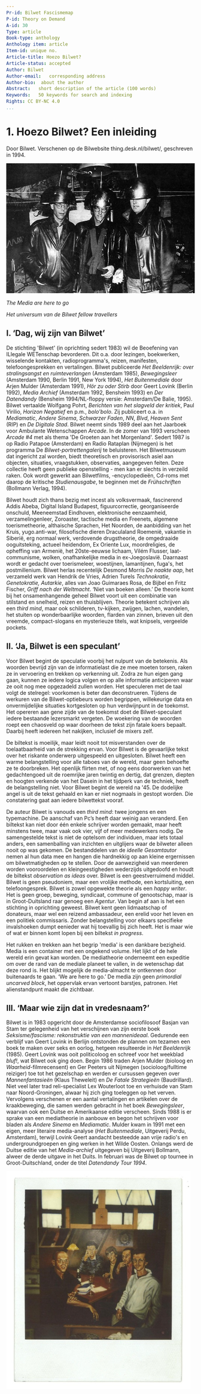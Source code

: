 ```yaml
---
Pr-id: Bilwet Fascismemap
P-id: Theory on Demand
A-id: 30
Type: article
Book-type: anthology
Anthology item: article
Item-id: unique no.
Article-title: Hoezo Bilwet?
Article-status: accepted
Author: Bilwet
Author-email:   corresponding address
Author-bio:  about the author
Abstract:   short description of the article (100 words)
Keywords:   50 keywords for search and indexing
Rights: CC BY-NC 4.0
...
```



# 1. Hoezo Bilwet? Een inleiding

Door Bilwet. Verschenen op de Bilwebsite thing.desk.nl/bilwet/,
geschreven in 1994.

![](imgs/hoezobilwet1.jpg)

*The Media are here to go*

*Het universum van de Bilwet fellow travellers*

## I. ‘Dag, wij zijn van Bilwet’

De stichting 'Bilwet' (in oprichting sedert 1983) wil de Beoefening van
ILlegale WETenschap bevorderen. Dit o.a. door lezingen, boekwerken,
wisselende kontakten, radioprogramma's, reizen, manifesten,
telefoongesprekken en vertalingen. Bilwet publiceerde *Het Beeldenrijk:
over stralingsangst en ruimteverlangen* (Amsterdam 1985),
*Bewegingsleer* (Amsterdam 1990, Berlin 1991, New York 1994), *Het
Buitenmediale* door Arjen Mulder (Amsterdam 1991), *Hör zu oder Stirb*
door Geert Lovink (Berlin 1992), *Media Archief* (Amsterdam 1992,
Bensheim 1993) en *Der Datendandy* (Bensheim 1994/NL-floppy versie:
Amsterdam/De Balie, 1995). Bilwet vertaalde Wolfgang Pohrt, *Berichten
van het slagveld der kritiek*, Paul Virilio, *Horizon Negatief* en p.m.,
*bolo'bolo*. Zij publiceert o.a. in *Mediamatic*, *Andere Sinema*,
*Schwarzer Faden*, *NN*, *Blvd*, *Heaven Sent* (RIP) en *De Digitale
Stad*. Bilwet neemt sinds 1989 deel aan het Jaarboek voor Ambulante
Wetenschappen *Arcade*. In de zomer van 1993 verscheen *Arcade \#4* met
als thema 'De Groeten aan het Morgenland'. Sedert 1987 is op Radio
Patapoe (Amsterdam) en Radio Rataplan (Nijmegen) is het programma De
*Bilwet-portrettengalerij* te beluisteren. Het Bilwetmuseum dat
ingericht zal worden, biedt theoretisch en provisorisch asiel aan
objecten, situaties, vraagstukken, observaties, aangegeven feiten. Deze
collectie heeft geen publieke openstelling - men kan er slechts in
verzeild raken. Ook wordt gewerkt aan Bilwetfilms, -encyclopedieën,
Cd-roms met daarop de kritische *Studienausgabe*, te beginnen met de
*Frühschriften* (Bollmann Verlag, 1994).

Bilwet houdt zich thans bezig met incest als volksvermaak, fascinerend
Addis Abeba, Digital Island Budapest, figuurcorrectie, georganiseerde
onschuld, Meeneemstad Eindhoven, elektronische eenzaamheid,
verzamelingenleer, Zoroaster, tactische media en Freenets, algemene
toerismetheorie, althaische Sprachen, Het Noorden, de aanbidding van het
Kruis, yugo.anti-war, filosofische dieren Draculaland Roemenië, vakantie
in Siberië, erg normaal werk, verdovende drugstheorie, de omgedraaide
ooguitsteking, actueel heidendom, Ex Oriente Lux, moordreligies, de
opheffing van Armenië, het 20ste-eeuwse lichaam, Vilém Flusser,
laat-communisme, wolken, onafhankelijke media in ex-Joegoslavië.
Daarnaast wordt er gedacht over toerismeleer, woestijnen, lamantijnen,
fuga's, het postmillenium. Bilwet herlas recentelijk Desmond Morris *De
naakte aap*, het verzameld werk van Hendrik de Vries, Adrien Turels
*Technokratie, Genetokratie, Autarkie*, alles van Joao Guimaraes Rosa,
de Bijbel en Fritz Fischer, *Griff nach der Weltmacht*. ‘Niet van boeken
alleen.’ De theorie komt bij het onsamenhangende geheel Bilwet voort uit
een combinatie van stilstand en snelheid, reizen en thuisblijven.
Theorie betekent schrijven als een *third* *mind*, maar ook schilderen,
tv-kijken, zwijgen, lachen, wandelen, het stuiten op wonderbaarlijke
woorden, flarden van zinnen, brieven uit den vreemde, compact-slogans en
mysterieuze titels, wat knipsels, vergeelde pockets.

## II. ‘Ja, Bilwet is een speculant’

Voor Bilwet begint de speculatie voorbij het nulpunt van de betekenis.
Als woorden bevrijd zijn van de informatielast die ze mee moeten torsen,
raken ze in vervoering en trekken op verkenning uit. Zodra ze hun eigen
gang gaan, kunnen ze iedere logica volgen en op alle informatie
anticiperen waar ze ooit nog mee opgezadeld zullen worden. Het
speculeren met de taal volgt de stelregel: voorkomen is beter dan
deconstrueren. Tijdens de werkuren van de Bilwet-optiebeurs worden
begrippen, willekeurige data en onvermijdelijke situaties kortgesloten
op hun verdwijnpunt in de toekomst. Het opereren aan gene zijde van de
toekomst doet de Bilwet-speculant iedere bestaande lezersmarkt vergeten.
De woekering van de woorden roept een chaosveld op waar doorheen de
tekst zijn fatale koers bepaalt. Daarbij heeft iedereen het nakijken,
inclusief de mixers zelf.

De biltekst is moeilijk, maar leidt nooit tot misverstanden over de
toelaatbaarheid van de strekking ervan. Voor Bilwet is de gevaarlijke
tekst over het riskante onderwerp uitgespeeld en uitgesloten. Bilwet
heeft een warme belangstelling voor alle taboes van de wereld, maar geen
behoefte ze te doorbreken. Het openlijk flirten met, of nog eens
doorwerken van het gedachtengoed uit de roemrijke jaren twintig en
dertig, dat grenzen, diepten en hoogten verkende van het Dasein in het
tijdperk van de techniek, heeft de belangstelling niet. Voor Bilwet
begint de wereld na '45. De dodelijke angel is uit de tekst gehaald en
kan er niet nogmaals in gestopt worden. Die constatering gaat aan iedere
bilwettekst vooraf.

De auteur Bilwet is vanouds een *third mind*: twee jongens en een
typemachine. De aanschaf van Pc’s heeft daar weinig aan veranderd. Een
biltekst kan niet door één enkele schrijver worden gemaakt, maar heeft
minstens twee, maar vaak ook vier, vijf of meer medewerkers nodig. De
samengestelde tekst is niet de optelsom der individuen, maar iets totaal
anders, een samenballing van inzichten en uitglijers waar de bilweter
alleen nooit op was gekomen. De bestanddelen van de *ideelle
Gesamtautor* nemen al hun data mee en hangen die hardnekkig op aan
kleine ergernissen om bilwetmatigheden op te stellen. Door de
aanwezigheid van meerderen worden vooroordelen en kleingeestigheden
wederzijds uitgedoofd en houdt de biltekst *observation as ideas* over.
Bilwet is een geestverruimend middel. Bilwet is geen pseudoniem, maar
een vrolijke methode, een kortsluiting, een telefoongesprek. Bilwet is
zowel opgewekte theorie als een *happy writer*. Het is geen groep,
beweging, syndicaat, commune of genootschap, maar is in Groot-Duitsland
raar genoeg een *Agentur*. Van begin af aan is het een stichting in
oprichting geweest. Bilwet kent geen lidmaatschap of donateurs, maar wel
een reizend ambassadeur, een erelid voor het leven en een politiek
commissaris. Zonder belangstelling voor elkaars specifieke invalshoeken
dumpt eenieder wat hij toevallig bij zich heeft. Het is maar wie of wat
er binnen komt lopen bij een biltekst *in progress*.

Het rukken en trekken aan het begrip 'media' is een dankbare bezigheid.
Media is een container met een ongekend volume. Het lijkt of de hele
wereld erin gevat kan worden. De mediatheorie onderneemt een expeditie
om over de rand van de mediale planeet te vallen, in de wetenschap dat
deze rond is. Het blijkt mogelijk de media-almacht te ontkennen door
buitenaards te gaan. ‘We are here to go.’ De media zijn geen *primordial
uncarved block*, het oppervlak ervan vertoont barstjes, patronen. Het
alienstandpunt maakt die zichtbaar.

## III. ‘Maar wie zijn dat in vredesnaam?’

Bilwet is in 1983 opgericht door de Amsterdamse sociofilosoof Basjan van
Stam ter gelegenheid van het verschijnen van zijn eerste boek
*Seksisme/fascisme: rekonstruktie van een mannenideaal*. Gedurende een
verblijf van Geert Lovink in Berlijn ontstonden de plannen om tezamen
een boek te maken over seks en oorlog, hetgeen resulteerde in *Het Beeldenrijk* (1985). Geert Lovink was ooit politicoloog en schreef voor
het weekblad *bluf!*, wat Bilwet ook ging doen. Begin 1986 traden Arjen
Mulder (bioloog en *Waarheid*-filmrecensent) en Ger Peeters uit Nijmegen
(socioloog/fulltime reiziger) toe tot het gezelschap en werden er
cursussen gegeven over *Mannenfantasieën* (Klaus Theweleit) en *De
Fatale Strategieën* (Baudrillard). Niet veel later trad reli-specialist
Lex Wouterloot toe en verhuisde van Stam naar Noord-Groningen, alwaar
hij zich ging toeleggen op het verven. Vervolgens verschenen er een
aantal vertalingen en artikelen over de kraakbeweging, die samen werden
gebracht in het boek *Bewegingsleer*, waarvan ook een Duitse en
Amerikaanse editie verscheen. Sinds 1988 is er sprake van een
mediatheorie in aanbouw en begon het schrijven voor bladen als *Andere
Sinema* en *Mediamatic*. Mulder kwam in 1991 met een eigen, meer
literaire media-analyse (*Het Buitenmediale*, Uitgeverij Perdu,
Amsterdam), terwijl Lovink Geert aandacht besteedde aan vrije radio's en
undergroundgroepen en ging werken in het Wilde Oosten. Onlangs werd de
Duitse editie van het *Media-archief* uitgegeven bij Uitgeverij
Bollmann, alweer de derde uitgave in het Duits. In februari was de
Bilwet op tournee in Groot-Duitschland, onder de titel *Datendandy Tour
1994*.

![](imgs/hoezobilwet2.jpg)
